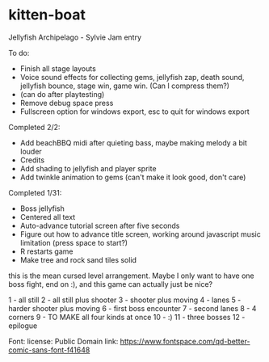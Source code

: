 # kitten-boat

Jellyfish Archipelago - Sylvie Jam entry

To do: 
- Finish all stage layouts
- Voice sound effects for collecting gems, jellyfish zap, death sound, jellyfish bounce, stage win, game win. (Can I compress them?)
- (can do after playtesting)
- Remove debug space press
- Fullscreen option for windows export, esc to quit for windows export

Completed 2/2:
- Add beachBBQ midi after quieting bass, maybe making melody a bit louder
- Credits
- Add shading to jellyfish and player sprite
- Add twinkle animation to gems (can't make it look good, don't care)

Completed 1/31:
- Boss jellyfish
- Centered all text
- Auto-advance tutorial screen after five seconds
- Figure out how to advance title screen, working around javascript music limitation (press space to start?)
- R restarts game
- Make tree and rock sand tiles solid

this is the mean cursed level arrangement. Maybe I only want to have one boss fight, end on :), and this game can actually just be nice?

1 - all still
2 - all still plus shooter
3 - shooter plus moving
4 - lanes
5 - harder shooter plus moving
6 - first boss encounter
7 - second lanes
8 - 4 corners
9 - TO MAKE all four kinds at once
10 - :)
11 - three bosses
12 - epilogue

Font: 
license: Public Domain
link: https://www.fontspace.com/qd-better-comic-sans-font-f41648